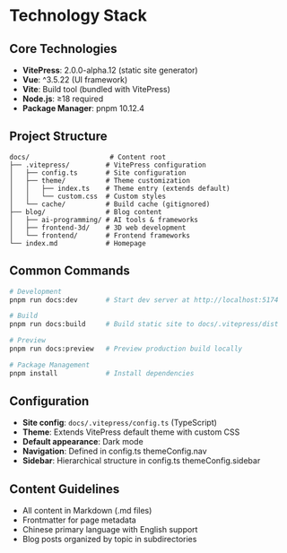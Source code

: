 # Technology Stack

## Core Technologies

- **VitePress**: 2.0.0-alpha.12 (static site generator)
- **Vue**: ^3.5.22 (UI framework)
- **Vite**: Build tool (bundled with VitePress)
- **Node.js**: ≥18 required
- **Package Manager**: pnpm 10.12.4

## Project Structure

```
docs/                    # Content root
├── .vitepress/         # VitePress configuration
│   ├── config.ts       # Site configuration
│   ├── theme/          # Theme customization
│   │   ├── index.ts    # Theme entry (extends default)
│   │   └── custom.css  # Custom styles
│   └── cache/          # Build cache (gitignored)
├── blog/               # Blog content
│   ├── ai-programming/ # AI tools & frameworks
│   ├── frontend-3d/    # 3D web development
│   └── frontend/       # Frontend frameworks
└── index.md            # Homepage
```

## Common Commands

```bash
# Development
pnpm run docs:dev       # Start dev server at http://localhost:5174

# Build
pnpm run docs:build     # Build static site to docs/.vitepress/dist

# Preview
pnpm run docs:preview   # Preview production build locally

# Package Management
pnpm install            # Install dependencies
```

## Configuration

- **Site config**: `docs/.vitepress/config.ts` (TypeScript)
- **Theme**: Extends VitePress default theme with custom CSS
- **Default appearance**: Dark mode
- **Navigation**: Defined in config.ts themeConfig.nav
- **Sidebar**: Hierarchical structure in config.ts themeConfig.sidebar

## Content Guidelines

- All content in Markdown (.md files)
- Frontmatter for page metadata
- Chinese primary language with English support
- Blog posts organized by topic in subdirectories
